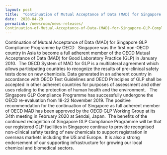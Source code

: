 ```yaml
---
layout: post
title:  "Continuation of Mutual Acceptance of Data (MAD) for Singapore GLP Compliance Programme by OECD"
date:  2020-04-29
permalink: /newsroom/news-releases/
Continuation-of-Mutual-Acceptance-of-Data-(MAD)-for-Singapore-GLP-Compliance-Programme-by-OECD 
---
```


Continuation of Mutual Acceptance of Data (MAD) for Singapore GLP Compliance Programme by OECD
 
Singapore was the first non-OECD country in Asia to become a full adherent member of the OECD Mutual Acceptance of Data (MAD) for Good Laboratory Practice (GLP) in January 2010.  The OECD System of MAD for GLP is a multilateral agreement which allows participating countries to recognize the results of pre-clinical safety tests done on new chemicals. Data generated in an adherent country in accordance with OECD Test Guidelines and OECD Principles of GLP shall be accepted in other adherent countries for purposes of assessment and other uses relating to the protection of human health and the environment.
 
The Singapore GLP Compliance Programme has successfully undergone the OECD re-evaluation from 18-22 November 2019. The positive recommendation for the continuation of Singapore as full adherent member of OECD MAD has been approved by the OECD GLP Working Group at its 34th meeting in February 2020 at Sendai, Japan.  The benefits of the continued recognition of Singapore GLP Compliance Programme will be that our registered GLP facilities in Singapore continue to provide recognised non-clinical safety testing of new chemicals to support registration in overseas markets including the US and Europe.  It is also a strong endorsement of our supporting infrastructure for growing our local chemical and biomedical sectors.

